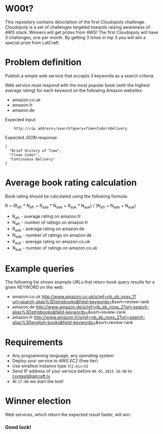 W00t?
==================

This repository contains description of the first Cloudopoly challenge. Cloudopoly is a set of challenges targeted towards raising awareness of AWS stack. Winners will get prizes from AWS! The first Cloudopoly will have 3 challenges, one per month. By getting 3 times in top 3 you will win a special prize from LatCraft.

Problem definition
==================

Publish a simple web service that accepts 3 keywords as a search criteria. 

Web service must respond with the most popular book (with the highest average rating) for each keyword on the following Amazon websites:

 * amazon.co.uk
 * amazon.fr
 * amazon.de

Expected input: 

        http://<ip address>/search?query=Time+Coder+Delivery

Expected JSON response:

```
[
  "Brief History of Time",
  "Clean Coder",
  "Continuous Delivery"
]
```

# Average book rating calculation

Book rating should be calculated using the following formula:

   R = (R<sub>afr</sub> * N<sub>afr</sub> + R<sub>ade</sub> * N<sub>ade</sub> + R<sub>auk</sub> * N<sub>auk</sub>) / (N<sub>afr</sub> + N<sub>ade</sub> + N<sub>auk</sub>)

- R<sub>afr</sub> - average rating on amazon.fr
- N<sub>afr</sub> - number of ratings on amazon.fr
- R<sub>ade</sub> - average rating on amazon.de
- N<sub>ade</sub>  - number of ratings on amazon.de
- R<sub>auk</sub> - average rating on amazon.co.uk
- N<sub>auk</sub> - number of ratings on amazon.co.uk

# Example queries

The following list shows example URLs that return book query results for a given KEYWORD on the web:

- amazon.co.uk 
    http://www.amazon.co.uk/s/ref=nb_sb_noss_1?url=search-alias%3Dstripbooks&field-keywords=<KEYWORD>&sort=review-rank
- amazon.de
    http://www.amazon.de/s/ref=nb_sb_noss_2?url=search-alias%3Dstripbooks&field-keywords=<KEYWORD>&sort=review-rank
- amazon.fr
    http://www.amazon.fr/s/ref=nb_sb_noss_2?url=search-alias%3Denglish-books&field-keywords=<KEYWORD>&sort=review-rank

# Requirements

- Any programming language, any operating system
- Deploy your service to *AWS* *EC2* (free tier)
- Use smallest instance type (`t2.micro`)
- Send IP address of your service before `06.01.2015 16:00` to contest@latcraft.lv
- At `17:00` we start the test! 

# Winner election

Web services, which return the expected result faster, will win.

### Good luck!
